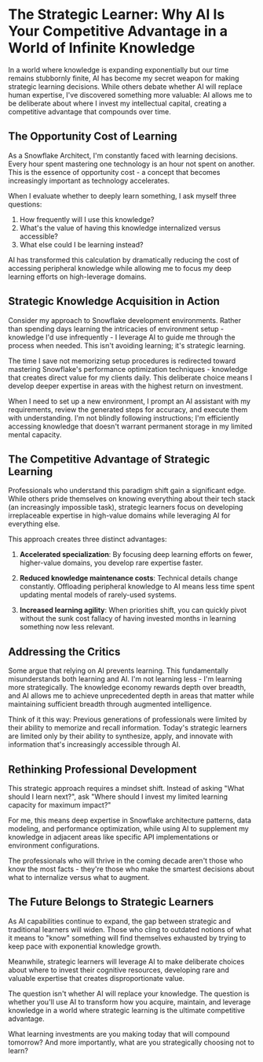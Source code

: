 # The Strategic Learner: Why AI Is Your Competitive Advantage in a World of Infinite Knowledge

In a world where knowledge is expanding exponentially but our time remains stubbornly finite, AI has become my secret weapon for making strategic learning decisions. While others debate whether AI will replace human expertise, I've discovered something more valuable: AI allows me to be deliberate about where I invest my intellectual capital, creating a competitive advantage that compounds over time.

## The Opportunity Cost of Learning

As a Snowflake Architect, I'm constantly faced with learning decisions. Every hour spent mastering one technology is an hour not spent on another. This is the essence of opportunity cost - a concept that becomes increasingly important as technology accelerates.

When I evaluate whether to deeply learn something, I ask myself three questions:
1. How frequently will I use this knowledge?
2. What's the value of having this knowledge internalized versus accessible?
3. What else could I be learning instead?

AI has transformed this calculation by dramatically reducing the cost of accessing peripheral knowledge while allowing me to focus my deep learning efforts on high-leverage domains.

## Strategic Knowledge Acquisition in Action

Consider my approach to Snowflake development environments. Rather than spending days learning the intricacies of environment setup - knowledge I'd use infrequently - I leverage AI to guide me through the process when needed. This isn't avoiding learning; it's strategic learning.

The time I save not memorizing setup procedures is redirected toward mastering Snowflake's performance optimization techniques - knowledge that creates direct value for my clients daily. This deliberate choice means I develop deeper expertise in areas with the highest return on investment.

When I need to set up a new environment, I prompt an AI assistant with my requirements, review the generated steps for accuracy, and execute them with understanding. I'm not blindly following instructions; I'm efficiently accessing knowledge that doesn't warrant permanent storage in my limited mental capacity.

## The Competitive Advantage of Strategic Learning

Professionals who understand this paradigm shift gain a significant edge. While others pride themselves on knowing everything about their tech stack (an increasingly impossible task), strategic learners focus on developing irreplaceable expertise in high-value domains while leveraging AI for everything else.

This approach creates three distinct advantages:

1. **Accelerated specialization**: By focusing deep learning efforts on fewer, higher-value domains, you develop rare expertise faster.

2. **Reduced knowledge maintenance costs**: Technical details change constantly. Offloading peripheral knowledge to AI means less time spent updating mental models of rarely-used systems.

3. **Increased learning agility**: When priorities shift, you can quickly pivot without the sunk cost fallacy of having invested months in learning something now less relevant.

## Addressing the Critics

Some argue that relying on AI prevents learning. This fundamentally misunderstands both learning and AI. I'm not learning less - I'm learning more strategically. The knowledge economy rewards depth over breadth, and AI allows me to achieve unprecedented depth in areas that matter while maintaining sufficient breadth through augmented intelligence.

Think of it this way: Previous generations of professionals were limited by their ability to memorize and recall information. Today's strategic learners are limited only by their ability to synthesize, apply, and innovate with information that's increasingly accessible through AI.

## Rethinking Professional Development

This strategic approach requires a mindset shift. Instead of asking "What should I learn next?", ask "Where should I invest my limited learning capacity for maximum impact?"

For me, this means deep expertise in Snowflake architecture patterns, data modeling, and performance optimization, while using AI to supplement my knowledge in adjacent areas like specific API implementations or environment configurations.

The professionals who will thrive in the coming decade aren't those who know the most facts - they're those who make the smartest decisions about what to internalize versus what to augment.

## The Future Belongs to Strategic Learners

As AI capabilities continue to expand, the gap between strategic and traditional learners will widen. Those who cling to outdated notions of what it means to "know" something will find themselves exhausted by trying to keep pace with exponential knowledge growth.

Meanwhile, strategic learners will leverage AI to make deliberate choices about where to invest their cognitive resources, developing rare and valuable expertise that creates disproportionate value.

The question isn't whether AI will replace your knowledge. The question is whether you'll use AI to transform how you acquire, maintain, and leverage knowledge in a world where strategic learning is the ultimate competitive advantage.

What learning investments are you making today that will compound tomorrow? And more importantly, what are you strategically choosing not to learn?